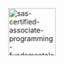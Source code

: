 <img width="96" height="96" alt="sas-certified-associate-programming-fundamentals-using-sas-9-4" src="(https://www.credly.com/badges/04353317-ebb6-4a4d-8d8c-2a77fe7ba7b1)" />
